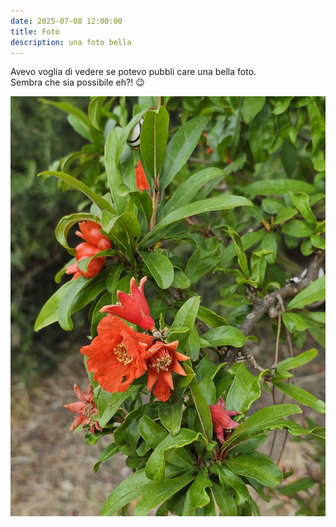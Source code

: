```yaml
---
date: 2025-07-08 12:00:00
title: Foto
description: una foto bella
---
```

Avevo voglia di vedere se potevo pubbli care una bella foto.  
Sembra che sia possibile eh?! 😉

![Image](../../../public/static/aa8d928567ce7994545b54b2cd8de562.jpg) 
